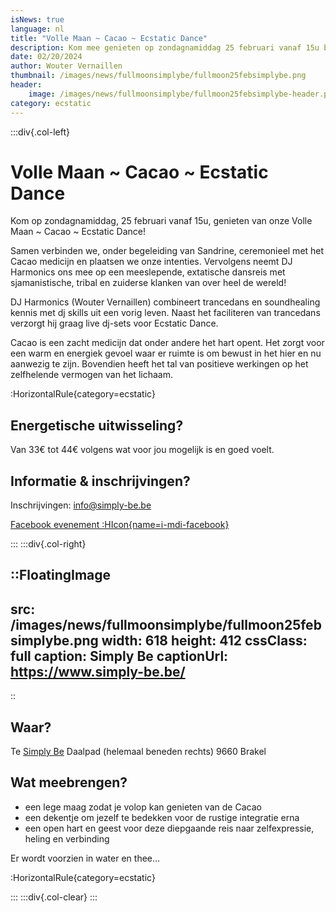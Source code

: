 ```yaml
---
isNews: true
language: nl
title: "Volle Maan ~ Cacao ~ Ecstatic Dance"
description: Kom mee genieten op zondagnamiddag 25 februari vanaf 15u bij Simply Be in Brakel
date: 02/20/2024
author: Wouter Vernaillen
thumbnail: /images/news/fullmoonsimplybe/fullmoon25febsimplybe.png
header:
    image: /images/news/fullmoonsimplybe/fullmoon25febsimplybe-header.png
category: ecstatic
---
```


:::div{.col-left}

# Volle Maan ~ Cacao ~ Ecstatic Dance

Kom op zondagnamiddag, 25 februari vanaf 15u, genieten van onze Volle Maan ~ Cacao ~ Ecstatic Dance!

Samen verbinden we, onder begeleiding van Sandrine, ceremonieel met het Cacao medicijn en plaatsen we onze intenties. 
Vervolgens neemt DJ Harmonics ons mee op een meeslepende, extatische dansreis met sjamanistische, tribal en zuiderse klanken van over heel de wereld!

DJ Harmonics (Wouter Vernaillen) combineert trancedans en soundhealing kennis met dj skills uit een vorig leven. Naast het faciliteren van trancedans verzorgt hij graag live dj-sets voor Ecstatic Dance.

Cacao is een zacht medicijn dat onder andere het hart opent. Het zorgt voor een warm en energiek gevoel waar er ruimte is om bewust in het hier en nu aanwezig te zijn. Bovendien heeft het tal van positieve werkingen op het zelfhelende vermogen van het lichaam.

:HorizontalRule{category=ecstatic}

## Energetische uitwisseling?
Van 33€ tot 44€ volgens wat voor jou mogelijk is en goed voelt.
 
## Informatie & inschrijvingen?

Inschrijvingen: info@simply-be.be

[Facebook evenement :HIcon{name=i-mdi-facebook}](https://www.facebook.com/events/701592842119282?acontext=%7B%22event_action_history%22%3A%5B%5D%7D)

:::
:::div{.col-right}

::FloatingImage
---
src: /images/news/fullmoonsimplybe/fullmoon25febsimplybe.png
width: 618
height: 412
cssClass: full
caption: Simply Be
captionUrl: https://www.simply-be.be/
---
::

## Waar?
Te [Simply Be](https://www.simply-be.be/)
Daalpad (helemaal beneden rechts)
9660 Brakel

## Wat meebrengen?
- een lege maag zodat je volop kan genieten van de Cacao
- een dekentje om jezelf te bedekken voor de rustige integratie erna
- een open hart en geest voor deze diepgaande reis naar zelfexpressie, heling en verbinding

Er wordt voorzien in water en thee…

:HorizontalRule{category=ecstatic}

:::
:::div{.col-clear}
:::